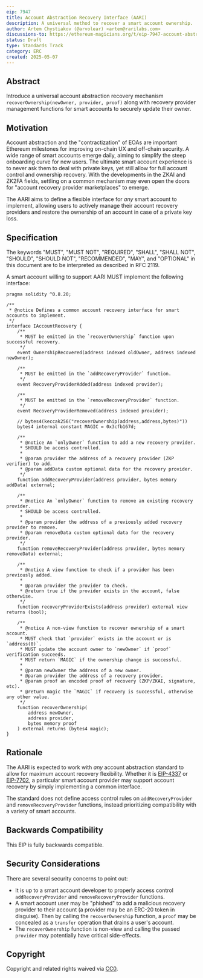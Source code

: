 ```yaml
---
eip: 7947
title: Account Abstraction Recovery Interface (AARI)
description: A universal method to recover a smart account ownership.
author: Artem Chystiakov (@arvolear) <artem@rarilabs.com>
discussions-to: https://ethereum-magicians.org/t/eip-7947-account-abstraction-recovery-interface-aari/24080
status: Draft
type: Standards Track
category: ERC
created: 2025-05-07
---
```


## Abstract

Introduce a universal account abstraction recovery mechanism `recoverOwnership(newOwner, provider, proof)` along with recovery provider management functions for smart accounts to securely update their owner.

## Motivation

Account abstraction and the "contractization" of EOAs are important Ethereum milestones for improving on-chain UX and off-chain security. A wide range of smart accounts emerge daily, aiming to simplify the steep onboarding curve for new users. The ultimate smart account experience is to never ask them to deal with private keys, yet still allow for full account control and ownership recovery. With the developments in the ZKAI and ZK2FA fields, settling on a common mechanism may even open the doors for "account recovery provider marketplaces" to emerge.

The AARI aims to define a flexible interface for *any* smart account to implement, allowing users to actively manage their account recovery providers and restore the ownership of an account in case of a private key loss.

## Specification

The keywords "MUST", "MUST NOT", "REQUIRED", "SHALL", "SHALL NOT", "SHOULD", "SHOULD NOT", "RECOMMENDED", "MAY", and "OPTIONAL" in this document are to be interpreted as described in RFC 2119.

A smart account willing to support AARI MUST implement the following interface:

```solidity
pragma solidity ^0.8.20;

/**
 * @notice Defines a common account recovery interface for smart accounts to implement.
 */
interface IAccountRecovery {
    /**
     * MUST be emitted in the `recoverOwnership` function upon successful recovery.
     */
    event OwnershipRecovered(address indexed oldOwner, address indexed newOwner);
    
    /**
     * MUST be emitted in the `addRecoveryProvider` function.
     */
    event RecoveryProviderAdded(address indexed provider);

    /**
     * MUST be emitted in the `removeRecoveryProvider` function.
     */
    event RecoveryProviderRemoved(address indexed provider);

    // bytes4(keccak256("recoverOwnership(address,address,bytes)"))
    bytes4 internal constant MAGIC = 0x3cfb167d;

    /**
     * @notice An `onlyOwner` function to add a new recovery provider.
     * SHOULD be access controlled.
     * 
     * @param provider the address of a recovery provider (ZKP verifier) to add.
     * @param addData custom optional data for the recovery provider.
     */
    function addRecoveryProvider(address provider, bytes memory addData) external;

    /**
     * @notice An `onlyOwner` function to remove an existing recovery provider.
     * SHOULD be access controlled.
     * 
     * @param provider the address of a previously added recovery provider to remove.
     * @param removeData custom optional data for the recovery provider.
     */
    function removeRecoveryProvider(address provider, bytes memory removeData) external;

    /**
     * @notice A view function to check if a provider has been previously added.
     * 
     * @param provider the provider to check.
     * @return true if the provider exists in the account, false otherwise.
     */
    function recoveryProviderExists(address provider) external view returns (bool);

    /**
     * @notice A non-view function to recover ownership of a smart account.
     * MUST check that `provider` exists in the account or is `address(0)`.
     * MUST update the account owner to `newOwner` if `proof` verification succeeds.
     * MUST return `MAGIC` if the ownership change is successful.
     * 
     * @param newOwner the address of a new owner.
     * @param provider the address of a recovery provider.
     * @param proof an encoded proof of recovery (ZKP/ZKAI, signature, etc).
     * @return magic the `MAGIC` if recovery is successful, otherwise any other value.
     */
    function recoverOwnership(
        address newOwner,
        address provider,
        bytes memory proof
    ) external returns (bytes4 magic);
}
```

## Rationale

The AARI is expected to work with *any* account abstraction standard to allow for maximum account recovery flexibility. Whether it is [EIP-4337](./eip-4337.md) or [EIP-7702](./eip-7702.md), a particular smart account provider may support account recovery by simply implementing a common interface.

The standard does not define access control rules on `addRecoveryProvider` and `removeRecoveryProvider` functions, instead prioritizing compatibility with a variety of smart accounts. 

## Backwards Compatibility

This EIP is fully backwards compatible.

## Security Considerations

There are several security concerns to point out:

- It is up to a smart account developer to properly access control `addRecoveryProvider` and `removeRecoveryProvider` functions.
- A smart account user may be "phished" to add a malicious recovery provider to their account (a provider may be an ERC-20 token in disguise). Then by calling the `recoverOwnership` function, a `proof` may be concealed as a `transfer` operation that drains a user's account.
- The `recoverOwnership` function is non-view and calling the passed `provider` may potentially have critical side-effects. 

## Copyright

Copyright and related rights waived via [CC0](../LICENSE.md).

